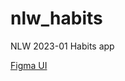 # nlw_habits
NLW 2023-01 Habits app

[Figma UI](https://www.figma.com/file/nFj12DiQLnHuPYHccq6M6a/Habits-(i)-(Community)?node-id=0%3A1&t=W30oVdc83a9q87gA-0)